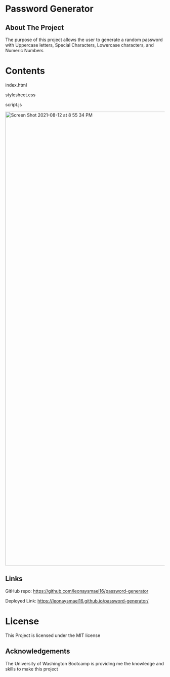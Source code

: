 # Password Generator

## About The Project

The purpose of this project allows the user to generate a random password with Uppercase letters, Special Characters, Lowercase 
characters, and Numeric Numbers

# Contents

index.html

stylesheet.css

script.js

<img width="1433" alt="Screen Shot 2021-08-12 at 8 55 34 PM" src="https://user-images.githubusercontent.com/84559394/129303349-11043c7a-0f5c-4bc6-8388-6089ffa03fe1.png">

## Links

GitHub repo: https://github.com/leonaysmael16/password-generator

Deployed Link: https://leonaysmael16.github.io/password-generator/

# License

This Project is licensed under the MIT license

## Acknowledgements

The University of Washington Bootcamp is providing me the knowledge and skills to make this project

